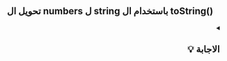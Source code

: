 <h2 align=center>تحويل ال numbers ل string باستخدام ال toString()</h2>


<details dir=rtl>
  <summary>
    <h2>الاجابة 💡</h2>
  </summary>

  لو حاولنا نحول ال numbers ل string بالطريقة دي فهيحصل SyntaxError 
  
  ```javascript
  12.toString(); // Uncaught SyntaxError: Invalid or unexpected token
  ```
  
  و دا لأن ال js engine أتعامل مع ال `.` الي بعد رقم `12` علي أنها `Decimal point` فكدا أنت أستخدمت ال `()toString`  بدون متستخدم ال `dot notation` فالحل هنا أنك تحط ال `dot notation` بعد ال `Decimal point` بالشكل دا

```javascript
  12..toString(); // "12"
```
  
</details>


